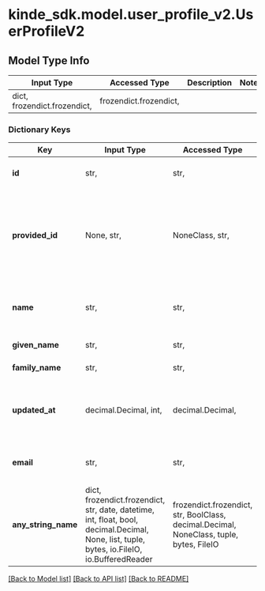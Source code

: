 # kinde_sdk.model.user_profile_v2.UserProfileV2

## Model Type Info
Input Type | Accessed Type | Description | Notes
------------ | ------------- | ------------- | -------------
dict, frozendict.frozendict,  | frozendict.frozendict,  |  |

### Dictionary Keys
Key | Input Type | Accessed Type | Description | Notes
------------ | ------------- | ------------- | ------------- | -------------
**id** | str,  | str,  | Unique id of the user in Kinde | [optional]
**provided_id** | None, str,  | NoneClass, str,  | Value of the user&#x27;s id in a third-party system when the user is imported into Kinde | [optional]
**name** | str,  | str,  | Users&#x27;s first and last name separated by a space | [optional]
**given_name** | str,  | str,  | User&#x27;s first name | [optional]
**family_name** | str,  | str,  | User&#x27;s last name | [optional]
**updated_at** | decimal.Decimal, int,  | decimal.Decimal,  | Date the user was last updated at (In Unix time) | [optional]
**email** | str,  | str,  | User&#x27;s email address if available | [optional]
**any_string_name** | dict, frozendict.frozendict, str, date, datetime, int, float, bool, decimal.Decimal, None, list, tuple, bytes, io.FileIO, io.BufferedReader | frozendict.frozendict, str, BoolClass, decimal.Decimal, NoneClass, tuple, bytes, FileIO | any string name can be used but the value must be the correct type | [optional]

[[Back to Model list]](../../README.md#documentation-for-models) [[Back to API list]](../../README.md#documentation-for-api-endpoints) [[Back to README]](../../README.md)
